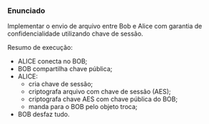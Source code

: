 ### Enunciado  

Implementar o envio de arquivo entre Bob e Alice com garantia de confidencialidade utilizando chave de sessão.

Resumo de execução:
* ALICE conecta no BOB;
* BOB compartilha chave pública;
* ALICE:
  * cria chave de sessão;
  * criptografa arquivo com chave de sessão (AES);
  * criptografa chave AES com chave pública do BOB;
  * manda para o BOB pelo objeto troca;
* BOB desfaz tudo.

